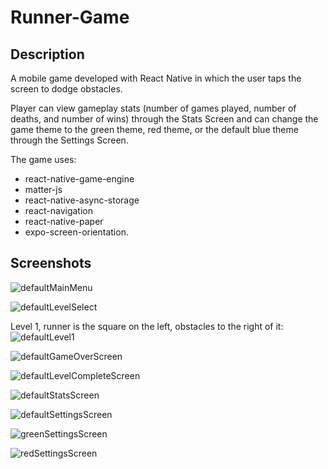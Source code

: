 # Runner-Game
## Description
A mobile game developed with React Native in which the user taps the screen to dodge obstacles.  
  
Player can view gameplay stats (number of games played, number of deaths, and number of wins) through the Stats Screen and can change the game theme to the green theme, red theme, or the default blue theme through the Settings Screen.  
  
The game uses:
* react-native-game-engine
* matter-js
* react-native-async-storage
* react-navigation
* react-native-paper
* expo-screen-orientation. 

## Screenshots
![defaultMainMenu](https://user-images.githubusercontent.com/42325719/133143400-8b6ebe0e-055d-4f4b-b7c4-e5b7f80815cc.jpg)

![defaultLevelSelect](https://user-images.githubusercontent.com/42325719/133143399-ca412b67-827f-408b-81e6-61aedd9eceff.jpg)

Level 1, runner is the square on the left, obstacles to the right of it:
![defaultLevel1](https://user-images.githubusercontent.com/42325719/133176382-9dd21901-a263-49dc-8eaf-ad08d7451fb1.png)

![defaultGameOverScreen](https://user-images.githubusercontent.com/42325719/133143395-956becbd-f22c-41d1-b03f-b83a275bfe3c.jpg)

![defaultLevelCompleteScreen](https://user-images.githubusercontent.com/42325719/133143391-8a55c92a-39f3-476b-9003-1ec3ccf99dd8.jpg)

![defaultStatsScreen](https://user-images.githubusercontent.com/42325719/133143382-2ab678a8-02b6-41b4-ac81-2bd16aa6c341.jpg)

![defaultSettingsScreen](https://user-images.githubusercontent.com/42325719/133143402-cda579f9-d3b4-4399-a876-a149cb00c3c6.jpg)

![greenSettingsScreen](https://user-images.githubusercontent.com/42325719/133143385-b29aa828-93a1-4221-a193-4dd53f1adee8.jpg)

![redSettingsScreen](https://user-images.githubusercontent.com/42325719/133143388-9f868be9-9598-4c50-b613-e4ac583260fa.jpg)
